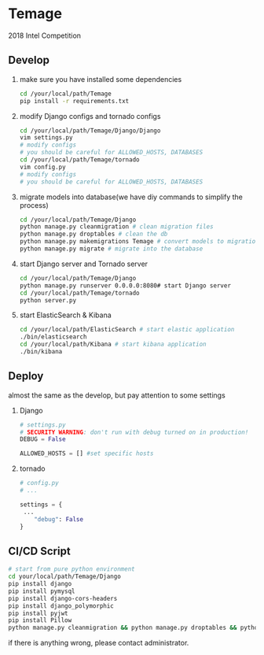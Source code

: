 # Temage
2018 Intel Competition

## Develop

1. make sure you have installed some dependencies

   ``` bash
   cd /your/local/path/Temage
   pip install -r requirements.txt
   ```

2. modify Django configs and tornado configs

   ``` bash
   cd /your/local/path/Temage/Django/Django
   vim settings.py
   # modify configs
   # you should be careful for ALLOWED_HOSTS, DATABASES
   cd /your/local/path/Temage/tornado
   vim config.py
   # modify configs
   # you should be careful for ALLOWED_HOSTS, DATABASES
   ```

3. migrate models into database(we have diy commands to simplify the process)

   ``` bash
   cd /your/local/path/Temage/Django
   python manage.py cleanmigration # clean migration files
   python manage.py droptables # clean the db
   python manage.py makemigrations Temage # convert models to migrations
   python manage.py migrate # migrate into the database
   ```

4. start Django server and Tornado server

   ``` bash
   cd /your/local/path/Temage/Django
   python manage.py runserver 0.0.0.0:8080# start Django server
   cd /your/local/path/Temage/tornado
   python server.py
   ```

5. start ElasticSearch & Kibana

   ```bash
   cd /your/local/path/ElasticSearch # start elastic application
   ./bin/elasticsearch
   cd /your/local/path/Kibana # start kibana application
   ./bin/kibana
   ```

   

## Deploy

almost the same as the develop, but pay attention to some settings

1. Django

   ```python
   # settings.py
   # SECURITY WARNING: don't run with debug turned on in production!
   DEBUG = False
   
   ALLOWED_HOSTS = [] #set specific hosts
   ```

2. tornado

   ```python
   # config.py
   # ...
   
   settings = {
   	...
       "debug": False
   }
   ```
## CI/CD Script
``` bash
# start from pure python environment
cd your/local/path/Temage/Django
pip install django
pip install pymysql
pip install django-cors-headers
pip install django_polymorphic
pip install pyjwt
pip install Pillow
python manage.py cleanmigration && python manage.py droptables && python manage.py makemigrations Temage && python manage.py migrate Temage && python manage.py test
```
if there is anything wrong, please contact administrator.